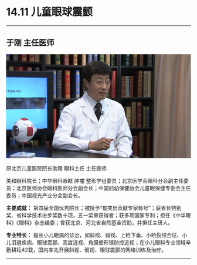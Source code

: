 # 14.11 儿童眼球震颤

---

## 于刚 主任医师

![1683872136922](image/c14_011/1683872136922.png)

原北京儿童医院院长助理 眼科主任 主任医师.

美和眼科院长；中华眼科眼眶 肿瘤 整形学组委员；北京医学会眼科分会副主任委员；北京医师协会眼科医师分会副会长；中国妇幼保健协会儿童眼保健专委会主任委员；中国视光产业分会副会长。


**主要成就：** 第四届全国优秀院长；被授予“有突出贡献专家称号”；获省长特别奖、省科学技术进步奖数十项，五一奖章获得者；获多项国家专利；担任《中华眼科》《眼科》杂志编委；曾获北京、河北省自然基金资助，并担任主研人。


**专业特长：** 擅长小儿眼病的诊治，如斜视、弱视、上睑下垂、小睑裂综合征、小儿泪道疾病、眼球震颤、高度近视、角膜塑形镜防控近视；在小儿眼科专业领域辛勤耕耘42载，国内率先开展斜视、弱视、眼球震颤的网络训练及治疗。

---
